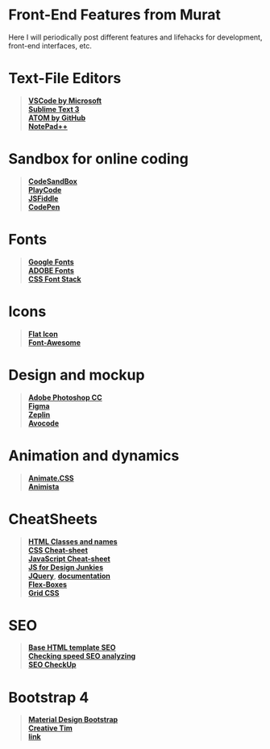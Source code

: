 # Front-End Features from Murat

Here I will periodically post different features and lifehacks for development, front-end interfaces, etc.

# Text-File Editors

>[**VSCode by Microsoft**](https://code.visualstudio.com/Download) <br>
[**Sublime Text  3**](https://www.sublimetext.com/3)<br>
[**ATOM  by GitHub**](http://atom.io)<br>
[**NotePad++**](https://notepad-plus-plus.org/download/v7.6.4.html)<br>


# Sandbox for online coding

>[**CodeSandBox**](https://codesandbox.io/s/)<br>
[**PlayCode**](https://playcode.io/)<br>
[**JSFiddle**](https://jsfiddle.net/)<br>
[**CodePen**](https://codepen.io/pen/tour/welcome/start)<br>

# Fonts
>[**Google Fonts**](https://fonts.google.com)<br>
[**ADOBE Fonts**](https://fonts.adobe.com/fonts)<br>
[**CSS Font Stack**](https://www.cssfontstack.com/)<br>

# Icons
>[**Flat Icon**](https://flaticon.com)<br>
[**Font-Awesome**](https://fontawesome.com/icons)<br> 


# Design and mockup 

>[**Adobe Photoshop CC**](https://www.adobe.com/products/photoshop/free-trial-download.html)<br>
[**Figma**](http://figma.com/)<br>
[**Zeplin**](http://zeplin.io/)<br>
[**Avocode**](https://avocode.com)<br>
# Animation and  dynamics

>[**Animate.CSS**](https://daneden.github.io/animate.css/)<br>
[**Animista**](http://animista.net/)<br> 

# CheatSheets
>[**HTML Classes and names**](http://tpverstak.ru/common-css-class-names/)<br>
[**CSS Cheat-sheet**](https://adam-marsden.co.uk/css-cheat-sheet)<br>
[**JavaScript Cheat-sheet**](
https://websitesetup.org/javascript-cheat-sheet/) <br>
 [**JS for Design Junkies**](https://blog.templatetoaster.com/javascript-cheat-sheet/)<br>
[**JQuery**](https://www.jqueryscript.net/), [**documentation**](http://jquery.page2page.ru/index.php5/%D0%97%D0%B0%D0%B3%D0%BB%D0%B0%D0%B2%D0%BD%D0%B0%D1%8F_%D1%81%D1%82%D1%80%D0%B0%D0%BD%D0%B8%D1%86%D0%B0)<br>
[**Flex-Boxes**](https://yoksel.github.io/flex-cheatsheet/)<br>
[**Grid CSS**](http://tpverstak.ru/grid/)<br>
# SEO 

>[**Base HTML template SEO**](http://tpverstak.ru/seo-html-template/)<br>
[**Checking speed SEO analyzing**](https://sitechecker.pro/ru/)<br>
[**SEO CheckUp**](https://seositecheckup.com/)<br>

# Bootstrap 4

>[**Material Design Bootstrap**](https://mdbootstrap.com/)<br>
[**Creative Tim**](https://www.creative-tim.com/)<br>
[**link**]()

